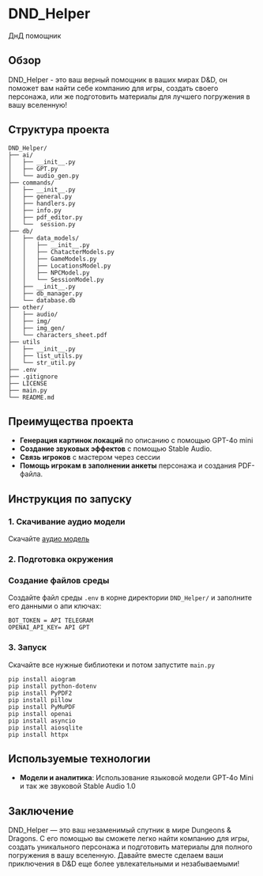 # DND_Helper
ДнД помощник

## Обзор
DND_Helper - это ваш верный помощник в ваших мирах D&D, он поможет вам найти себе компанию для игры, создать своего персонажа, или же подготовить материалы для лучшего погружения в вашу вселенную!

## Структура проекта

```structure
DND_Helper/
├── ai/
│   ├── __init__.py
│   ├── GPT.py
│   └── audio_gen.py
├── commands/
│   ├── __init__.py
│   ├── general.py
│   ├── handlers.py
│   ├── info.py
│   ├── pdf_editor.py
│   └──  session.py
├── db/
│   ├── data_models/
│   │   ├── __init__.py
│   │   ├── ChatacterModels.py
│   │   ├── GameModels.py
│   │   ├── LocationsModel.py
│   │   ├── NPCModel.py
│   │   └── SessionModel.py
│   ├── __init__.py
│   ├── db_manager.py
│   └── database.db
├── other/
│   ├── audio/
│   ├── img/
│   ├── img_gen/
│   └── characters_sheet.pdf
├── utils
│   ├── __init__.py
│   ├── list_utils.py
│   └── str_util.py
├── .env
├── .gitignore
├── LICENSE
├── main.py
└── README.md
```

## Преимущества проекта

- **Генерация картинок локаций** по описанию с помощью GPT-4o mini
- **Создание звуковых эффектов** с помощью Stable Audio.
- **Связь игроков** с мастером через сессии
- **Помощь игрокам в заполнении анкеты** персонажа и создания PDF-файла.

## Инструкция по запуску

### 1. Скачивание аудио модели

Скачайте [аудио модель](https://huggingface.co/stabilityai/stable-audio-open-1.0)

### 2. Подготовка окружения

### Создание файлов среды 

Создайте файл среды `.env` в корне директории `DND_Helper/` и заполните его данными о апи ключах:
```plaintext
BOT_TOKEN = API TELEGRAM
OPENAI_API_KEY= API GPT
```

### 3. Запуск

Скачайте все нужные библиотеки и потом запустите `main.py`

```
pip install aiogram
pip install python-dotenv
pip install PyPDF2
pip install pillow
pip install PyMuPDF
pip install openai
pip install asyncio
pip install aiosqlite
pip install httpx
```
## Используемые технологии

- **Модели и аналитика**: Использование языковой модели GPT-4o Mini и так же звуковой Stable Audio 1.0

## Заключение

DND_Helper — это ваш незаменимый спутник в мире Dungeons & Dragons. С его помощью вы сможете легко найти компанию для игры, создать уникального персонажа и подготовить материалы для полного погружения в вашу вселенную. Давайте вместе сделаем ваши приключения в D&D еще более увлекательными и незабываемыми!